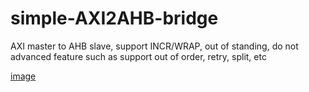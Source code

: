 # simple-AXI2AHB-bridge
AXI master to AHB slave, support INCR/WRAP, out of standing, do not  advanced feature such as support out of order, retry, split, etc

[image](https://user-images.githubusercontent.com/35997877/158734569-0671075b-f7bd-4485-adb7-a391be7e9f7d.png)
